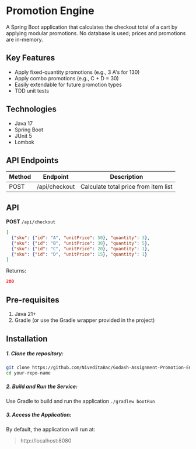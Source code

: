 # Promotion Engine

A Spring Boot application that calculates the checkout total of a cart by applying modular promotions. No database is used; prices and promotions are in-memory.

## Key Features
- Apply fixed-quantity promotions (e.g., 3 A's for 130)
- Apply combo promotions (e.g., C + D = 30)
- Easily extendable for future promotion types
- TDD unit tests



## Technologies
- Java 17
- Spring Boot
- JUnit 5
- Lombok

## API Endpoints

| Method | Endpoint                    | Description                          |
|--------|-----------------------------|--------------------------------------|
| POST    | /api/checkout              | Calculate total price from item list | 

## API
**POST** `/api/checkout`
```json
[
  {"sku": {"id": "A", "unitPrice": 50}, "quantity": 3},
  {"sku": {"id": "B", "unitPrice": 30}, "quantity": 5},
  {"sku": {"id": "C", "unitPrice": 20}, "quantity": 1},
  {"sku": {"id": "D", "unitPrice": 15}, "quantity": 1}
]
```
Returns:
```json
280
```

## Pre-requisites

1. Java 21+
2. Gradle (or use the Gradle wrapper provided in the project)


## Installation

##### 1. Clone the repository:
```bash
git clone https://github.com/NiveditaBac/Godash-Assignment-Promotion-Engine.git
cd your-repo-name
```


##### 2. Build and Run the Service:

Use Gradle to build and run the application
``
./gradlew bootRun
``

##### 3. Access the Application:

By default, the application will run at:
> http://localhost:8080